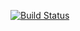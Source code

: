 [![Build Status](https://travis-ci.com/mikebychkov/SB-posts.svg?branch=main)](https://travis-ci.com/mikebychkov/SB-posts)